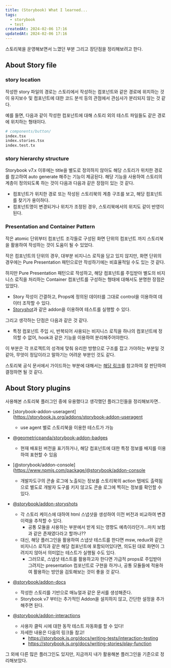 ```yaml
---
title: (Storybook) What I learned...
tags:
  - storybook
  - test
createdAt: 2024-02-06 17:16
updatedAt: 2024-02-06 17:16
---
```


스토리북을 운영해보면서 느꼈던 부분 그리고 장단점을 정리해보려고 한다.

## About Story file

### story location

작성한 story 파일의 경로는 스토리에서 작성하는 컴포넌트와 같은 경로에 위치하는 것이 유지보수 및 컴포넌트에 대한 코드 분석 등의 관점에서 관심사가 분리되지 않는 것 같다.

예를 들면, 다음과 같이 작성한 컴포넌트에 대해 스토리 외의 테스트 파일들도 같은 경로에 위치하는 형태이다.

```bash
# components/button/
index.tsx
index.stories.tsx
index.test.tx
```

### story hierarchy structure

Storybook v7.x 이후에는 title을 별도로 정의하지 않아도 해당 스토리가 위치한 경로를 참고하여 auto generate 해주는 기능이 제공된다.
해당 기능을 사용하여 스토리의 계층이 정의되도록 하는 것이 다음과 다음과 같은 장점이 있는 것 같다.

- 컴포넌트가 위치한 경로 또는 작성된 스토리북의 계층 구조를 보고, 해당 컴포넌트를 찾기가 용이하다.
- 컴포넌트명이 변경되거나 위치가 조정된 경우, 스토리북에서의 위치도 같이 반영이 된다.

### Presentation and Container Pattern

작은 atomic 단위부터 컴포넌트 조각들로 구성된 화면 단위의 컴포넌트 까지 스토리북을 활용하여 작성하는 것이 도움이 될 수 있었다.

작은 컴포넌트의 단위의 경우, 대부분 비지니스 로직을 담고 있지 않지만, 화면 단위의 경우에는 Pure Presentation 패턴으로만 작성하기에는 비효율적일 수도 있는 것 같다.

하지만 Pure Presentation 패턴으로 작성하고, 해당 컴포넌트를 주입받아 별도의 비지니스 로직을 처리하는 Container 컴포넌트를 구성하는 형태에 대해서도 분명한 장점은 있었다.

- Story 작성이 간결하고, Props에 정의된 데이터를 그대로 control을 이용하여 데이터 조작할 수 있다.
- [Storyshot](https://www.npmjs.com/package/@storybook/addon-storyshots)과 같은 addon을 이용하여 테스트를 실행할 수 있다.

그리고 생각하는 단점은 다음과 같은 것 같다.

- 특정 컴포넌트 주입 시, 반복되어 사용되는 비지니스 로직을 하나의 컴포넌트에 정의할 수 없어, hook과 같은 기능을 이용하여 분리해주어야한다.

이 부분은 각 프로젝트의 성격에 맞춰 유리한 방향으로 구조를 잡고 가야하는 부분일 것 같아, 무엇이 정답이라고 말하기는 어려운 부분인 것도 같다.

스토리북 공식 문서에서 가이드하는 부분에 대해서는 [해당 링크](https://storybook.js.org/docs/writing-stories/build-pages-with-storybook#pure-presentational-pages)를 참고하여 잘 판단하여 결정하면 될 것 같다.

## About Story plugins

사용해본 스토리북 플러그인 중에 유용했다고 생각했던 플러그인들을 정리해보자면..

- [storybook-addon-useragent](https://storybook.js.org/addons/storybook-addon-useragent

  - use agent 별로 스토리북을 이용한 테스트가 가능

- [@geometricpanda/storybook-addon-badges](https://www.google.com/url?sa=t&rct=j&q=&esrc=s&source=web&cd=&ved=2ahUKEwiNhqLc7ciEAxVYj68BHayeAXUQFnoECBkQAQ&url=https%3A%2F%2Fwww.npmjs.com%2Fpackage%2F%40geometricpanda%2Fstorybook-addon-badges&usg=AOvVaw0fgVV1x3WW3JGWMe0OvVYP&opi=89978449)

  - 현재 배포된 버전을 표기하거나, 해당 컴포넌트에 대한 특정 정보를 배지를 이용하여 표현할 수 있음

- [@storybook/addon-console](https://www.npmjs.com/package/@storybook/addon-console

  - 개발자도구의 콘솔 로그에 노출되는 정보를 스토리북의 action 탭에도 출력됨으로 별도로 개발자 도구를 키지 않고도 콘솔 로그에 찍히는 정보를 확인할 수 있다.

- [@storybook/addon-storyshots](https://www.npmjs.com/package/@storybook/addon-storyshots)

  - 각 스토리 케이스에 대하여 html 스냅샷을 생성하여 이전 버전과 비교하여 변경 이력을 추적할 수 있다.
    - 공통 모듈을 사용하는 부분에서 받게 되는 영향도 예측이라던가...마치 보험과 같은 존재였다라고 할까나??
  - 대신, 해당 플러그인을 활용하여 스냅샷 테스트를 한다면 msw, redux와 같은 비지니스 로직과 같은 해당 컴포넌트에 포함되어있다면, 의도된 대로 화면이 그려지지 않아서 의미없는 테스트가 실행될 수도 있다.
    - 그러므로, 스냅샷 테스트를 활용하고자 한다면 가급적 props로 주입받아 그려지는 presentation 컴포넌트로 구현을 하거나, 공통 모듈들에 적용하여 활용하는 방안을 검토해보는 것이 좋을 것 같다.

- [@storybook/addon-docs](https://storybook.js.org/addons/@storybook/addon-docs)

  - 작성한 스토리를 기반으로 매뉴얼과 같은 문서를 생성해준다.
  - Storybook v7 부터는 추가적인 Addon을 설치하지 않고, 간단한 설정을 추가해주면 된다.

- [@storybook/addon-interactions](https://storybook.js.org/addons/@storybook/addon-interactions)
  - 사용자 클릭 시에 대한 동작 테스트 자동화를 할 수 있다!
  - 자세한 내용은 다음의 링크들 참고!
    - https://storybook.js.org/docs/writing-tests/interaction-testing
    - https://storybook.js.org/docs/writing-stories/play-function

그 외에 다른 많은 플러그인도 있지만, 지금까지 내가 활용해본 플러그인을 기준으로 정리해보았다.
